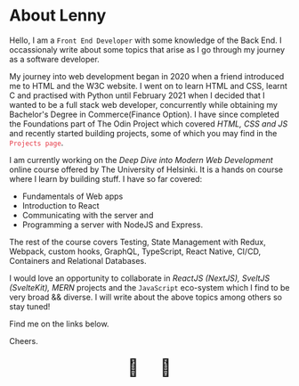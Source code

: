 # About Lenny

Hello, I am a `Front End Developer` with some knowledge of the Back End. I occassionaly write about some topics that arise as I go through my journey as a software developer.

My journey into web development began in 2020 when a friend introduced me to HTML and the W3C website. I went on to learn HTML and CSS, learnt C and practised with Python until February 2021 when I decided that I wanted to be a full stack web developer, concurrently while obtaining my Bachelor's Degree in Commerce(Finance Option). I have since completed the Foundations part of The Odin Project which covered _HTML, CSS and JS_ and recently started building projects, some of which you may find in the [`Projects page`](/projects). 

I am currently working on the _Deep Dive into Modern Web Development_ online course offered by The University of Helsinki. It is a hands on course where I learn by building stuff. I have so far covered:

<ul>
  <li>Fundamentals of Web apps</li>
  <li>Introduction to React</li>
  <li>Communicating with the server and</li>
  <li>Programming a server with NodeJS and Express.</li>
</ul>

The rest of the course covers Testing, State Management with Redux, Webpack, custom hooks, GraphQL, TypeScript, React Native, CI/CD, Containers and Relational Databases.
        
I would love an opportunity to collaborate in _ReactJS (NextJS), SveltJS (SvelteKit), MERN_ projects and the `JavaScript` eco-system which I find to be very broad && diverse. I will write about the above topics among others so stay tuned! 

Find me on the links below.

<script>
	import Contact from '$lib/components/Contact.svelte'
</script>

<Contact />

Cheers.

<div class="🍺"></div>

<style>
	a {
		color: #E63946;
		text-decoration: none;
	}
	.🍺 {
		display: flex;
		flex-direction: row;
		align-items: center;
		justify-content: center;
		height: 50px;
	}
	.🍺:before {
	  content: "🍺";
	  font-size: 30px;
	  animation: cheers-after 3s ease infinite;
	}
	.🍺:after {
		content: "🍺";
	  font-size: 30px;
	  animation: cheers-before 3s ease infinite;
	}

	@keyframes cheers-before {
	  0% {
	      transform: rotateZ(0) translateX(20px);
	  }
	  30% {
	      transform: rotateZ(0) translateX(0);
	  }
	  50% {
	    transform: rotateZ(-15deg) translateX(-10px);
	  }
	  70% {
	      transform: rotateZ(0) translateX(0);
	  }
	  100% {
	      transform: rotateZ(0) translateX(20px);
	  }
	}

	@keyframes cheers-after {
	  0% {
	    transform: rotateZ(0) rotateY(180deg) translateX(20px);
	  }
	  30% {
	    transform: rotateZ(0) rotateY(180deg) translateX(0);
	  }
	  50% {
	    transform: rotateZ(15deg) rotateY(180deg) translateX(-10px);
	  }
	  70% {
	      transform: rotateZ(0) rotateY(180deg) translateX(0);
	  }
	  100% {
	    transform: rotateZ(0) rotateY(180deg) translateX(20px);
	  }
	}
</style>